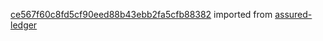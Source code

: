 [ce567f60c8fd5cf90eed88b43ebb2fa5cfb88382](https://github.com/insolar/assured-ledger/commit/ce567f60c8fd5cf90eed88b43ebb2fa5cfb88382) imported from [assured-ledger](https://github.com/insolar/assured-ledger)
